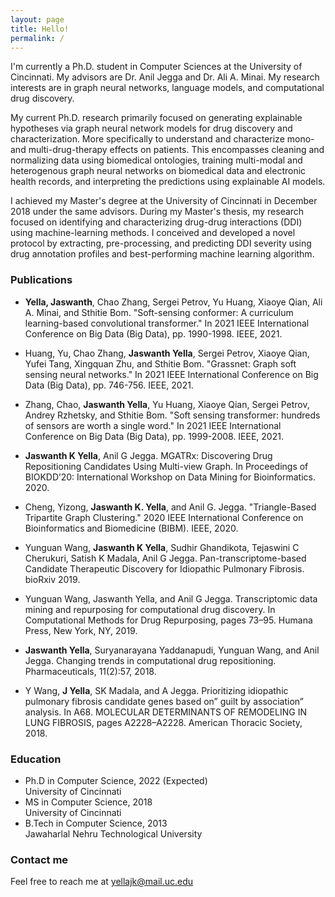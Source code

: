 ```yaml
---
layout: page
title: Hello!
permalink: /
---
```


I'm currently a Ph.D. student in Computer Sciences at the University of Cincinnati. My advisors are Dr. Anil Jegga and Dr. Ali A. Minai. My research interests are in graph neural networks, language models, and computational drug discovery. 

My current Ph.D. research primarily focused on generating explainable hypotheses via graph neural network models for drug discovery and characterization. More specifically to understand and characterize mono- and multi-drug-therapy effects on patients. This encompasses cleaning and normalizing data using biomedical ontologies, training multi-modal and heterogenous graph neural networks on biomedical data and electronic health records, and interpreting the predictions using explainable AI models.

I achieved my Master's degree at the University of Cincinnati in December 2018 under the same advisors. During my Master's thesis, my research focused on identifying and characterizing drug-drug interactions (DDI) using machine-learning methods. I conceived and developed a novel protocol by extracting, pre-processing, and predicting DDI severity using drug annotation profiles and best-performing machine learning algorithm.



### Publications

* **Yella, Jaswanth**, Chao Zhang, Sergei Petrov, Yu Huang, Xiaoye Qian, Ali A. Minai, and Sthitie Bom. "Soft-sensing conformer: A curriculum learning-based convolutional transformer." In 2021 IEEE International Conference on Big Data (Big Data), pp. 1990-1998. IEEE, 2021.

* Huang, Yu, Chao Zhang, **Jaswanth Yella**, Sergei Petrov, Xiaoye Qian, Yufei Tang, Xingquan Zhu, and Sthitie Bom. "Grassnet: Graph soft sensing neural networks." In 2021 IEEE International Conference on Big Data (Big Data), pp. 746-756. IEEE, 2021.

* Zhang, Chao, **Jaswanth Yella**, Yu Huang, Xiaoye Qian, Sergei Petrov, Andrey Rzhetsky, and Sthitie Bom. "Soft sensing transformer: hundreds of sensors are worth a single word." In 2021 IEEE International Conference on Big Data (Big Data), pp. 1999-2008. IEEE, 2021.

* **Jaswanth K Yella**, Anil G Jegga. MGATRx: Discovering Drug Repositioning Candidates Using Multi-view Graph. In Proceedings of BIOKDD’20: International Workshop on Data Mining for Bioinformatics. 2020.

* Cheng, Yizong, **Jaswanth K. Yella**, and Anil G. Jegga. "Triangle-Based Tripartite Graph Clustering." 2020 IEEE International Conference on Bioinformatics and Biomedicine (BIBM). IEEE, 2020.

* Yunguan Wang, **Jaswanth K Yella**, Sudhir Ghandikota, Tejaswini C Cherukuri, Satish K Madala, Anil G Jegga. Pan-transcriptome-based Candidate Therapeutic Discovery for Idiopathic Pulmonary Fibrosis. bioRxiv 2019.

* Yunguan Wang, Jaswanth Yella, and Anil G Jegga. Transcriptomic data mining and repurposing for computational drug discovery. In Computational Methods for Drug Repurposing, pages 73–95. Humana Press, New York, NY, 2019.

* **Jaswanth Yella**, Suryanarayana Yaddanapudi, Yunguan Wang, and Anil Jegga. Changing trends in computational drug repositioning. Pharmaceuticals, 11(2):57, 2018.

* Y Wang, **J Yella**, SK Madala, and A Jegga. Prioritizing idiopathic pulmonary fibrosis candidate genes based on” guilt by association” analysis. In A68. MOLECULAR DETERMINANTS OF
REMODELING IN LUNG FIBROSIS, pages A2228–A2228. American Thoracic Society, 2018.


### Education
* Ph.D in Computer Science, 2022 (Expected)<br/>
  University of Cincinnati
* MS in Computer Science, 2018<br/>
  University of Cincinnati
* B.Tech in Computer Science, 2013<br/>
  Jawaharlal Nehru Technological University



### Contact me
Feel free to reach me at
[yellajk@mail.uc.edu](mailto:yellajk@mail.uc.edu)
